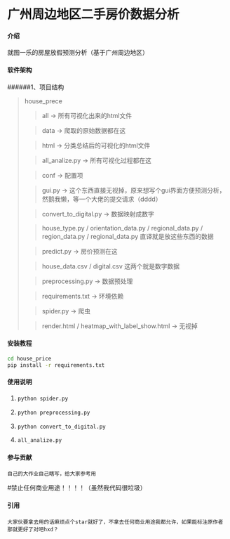 # 广州周边地区二手房价数据分析

#### 介绍
就图一乐的房屋放假预测分析（基于广州周边地区）

#### 软件架构
######1、项目结构
>house_prece
>> all -> 所有可视化出来的html文件
> 
>> data -> 爬取的原始数据都在这
> 
>> html -> 分类总结后的可视化的html文件
> 
>> all_analize.py -> 所有可视化过程都在这
> 
>> conf -> 配置项
> 
>> gui.py -> 这个东西直接无视掉，原来想写个gui界面方便预测分析，然鹅我懒，等一个大佬的提交请求（dddd）
> 
>> convert_to_digital.py -> 数据映射成数字
>
>> house_type.py / orientation_data.py / regional_data.py / region_data.py / regional_data.py 直译就是放这些东西的数据
>
>> predict.py -> 房价预测在这 
> 
>> house_data.csv / digital.csv 这两个就是数字数据
> 
>> preprocessing.py -> 数据预处理
> 
>> requirements.txt -> 环境依赖
>
>> spider.py -> 爬虫
> 
>> render.html / heatmap_with_label_show.html -> 无视掉

#### 安装教程

~~~Bash
cd house_price
pip install -r requirements.txt
~~~

#### 使用说明

1. ~~~Bash
   python spider.py
   ~~~
2. ~~~Bash
   python preprocessing.py
   ~~~
3. ~~~Bash
   python convert_to_digital.py
   ~~~
4. ~~~Bash
   all_analize.py
   ~~~
#### 参与贡献
    自己的大作业自己瞎写，给大家参考用
#禁止任何商业用途！！！！（虽然我代码很垃圾）

#### 引用
    大家伙要拿去用的话麻烦点个star就好了，不拿去任何商业用途我都允许，如果能标注原作者那就更好了对吧hxd？